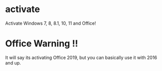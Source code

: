 # activate
Activate Windows 7, 8, 8.1, 10, 11 and Office!

# Office Warning !!
It will say its activating Office 2019, but you can basically use it with 2016 and up.
